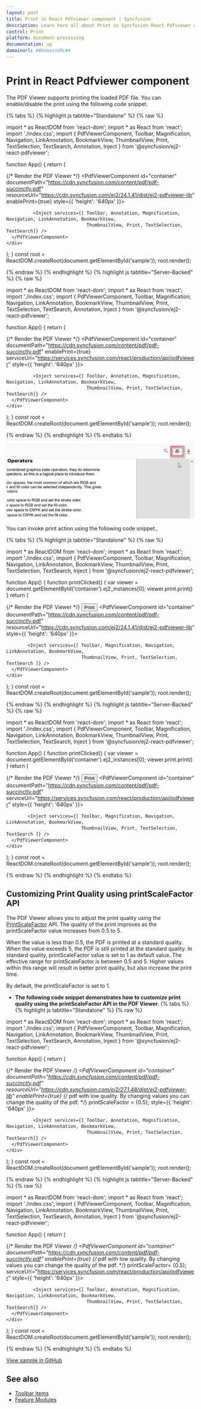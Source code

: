 ```yaml
---
layout: post
title: Print in React Pdfviewer component | Syncfusion
description: Learn here all about Print in Syncfusion React Pdfviewer component of Syncfusion Essential JS 2 and more.
control: Print
platform: document-processing
documentation: ug
domainurl: ##DomainURL##
---
```

# Print in React Pdfviewer component

The PDF Viewer supports printing the loaded PDF file. You can enable/disable the print using the following code snippet.

{% tabs %}
{% highlight js tabtitle="Standalone" %}
{% raw %}

import * as ReactDOM from 'react-dom';
import * as React from 'react';
import './index.css';
import { PdfViewerComponent, Toolbar, Magnification, Navigation, LinkAnnotation, BookmarkView,
         ThumbnailView, Print, TextSelection, TextSearch, Annotation, Inject } from '@syncfusion/ej2-react-pdfviewer';

function App() {
  return (<div>
    <div className='control-section'>
      {/* Render the PDF Viewer */}
      <PdfViewerComponent
        id="container"
        documentPath="https://cdn.syncfusion.com/content/pdf/pdf-succinctly.pdf"
        resourceUrl="https://cdn.syncfusion.com/ej2/24.1.41/dist/ej2-pdfviewer-lib"
        enablePrint={true}
        style={{ 'height': '640px' }}>

              <Inject services={[ Toolbar, Annotation, Magnification, Navigation, LinkAnnotation, BookmarkView,
                                  ThumbnailView, Print, TextSelection, TextSearch]} />
      </PdfViewerComponent>
    </div>
  </div>);
}
const root = ReactDOM.createRoot(document.getElementById('sample'));
root.render(<App />);

{% endraw %}
{% endhighlight %}
{% highlight js tabtitle="Server-Backed" %}
{% raw %}

import * as ReactDOM from 'react-dom';
import * as React from 'react';
import './index.css';
import { PdfViewerComponent, Toolbar, Magnification, Navigation, LinkAnnotation, BookmarkView,
         ThumbnailView, Print, TextSelection, TextSearch, Annotation, Inject } from '@syncfusion/ej2-react-pdfviewer';

function App() {
  return (<div>
    <div className='control-section'>
      {/* Render the PDF Viewer */}
      <PdfViewerComponent
        id="container"
        documentPath="https://cdn.syncfusion.com/content/pdf/pdf-succinctly.pdf"
        enablePrint={true}
        serviceUrl="https://services.syncfusion.com/react/production/api/pdfviewer"
        style={{ 'height': '640px' }}>

              <Inject services={[ Toolbar, Annotation, Magnification, Navigation, LinkAnnotation, BookmarkView,
                                  ThumbnailView, Print, TextSelection, TextSearch]} />
      </PdfViewerComponent>
    </div>
  </div>);
}
const root = ReactDOM.createRoot(document.getElementById('sample'));
root.render(<App />);

{% endraw %}
{% endhighlight %}
{% endtabs %}

![Alt text](./images/print.png)

You can invoke print action using the following code snippet.,

{% tabs %}
{% highlight js tabtitle="Standalone" %}
{% raw %}

import * as ReactDOM from 'react-dom';
import * as React from 'react';
import './index.css';
import { PdfViewerComponent, Toolbar, Magnification, Navigation, LinkAnnotation, BookmarkView,
         ThumbnailView, Print, TextSelection, TextSearch, Inject } from '@syncfusion/ej2-react-pdfviewer';

function App() {
  function printClicked() {
    var viewer = document.getElementById('container').ej2_instances[0];
    viewer.print.print()
  }
  return (<div>
    <div className='control-section'>
    {/* Render the PDF Viewer */}
    <button onClick={printClicked}>Print</button>
      <PdfViewerComponent
        id="container"
        documentPath="https://cdn.syncfusion.com/content/pdf/pdf-succinctly.pdf"
        resourceUrl="https://cdn.syncfusion.com/ej2/24.1.41/dist/ej2-pdfviewer-lib"
        style={{ 'height': '640px' }}>

            <Inject services={[ Toolbar, Magnification, Navigation, LinkAnnotation, BookmarkView,
                                ThumbnailView, Print, TextSelection, TextSearch ]} />
      </PdfViewerComponent>
    </div>
  </div>);
}
const root = ReactDOM.createRoot(document.getElementById('sample'));
root.render(<App />);

{% endraw %}
{% endhighlight %}
{% highlight js tabtitle="Server-Backed" %}
{% raw %}

import * as ReactDOM from 'react-dom';
import * as React from 'react';
import './index.css';
import { PdfViewerComponent, Toolbar, Magnification, Navigation, LinkAnnotation, BookmarkView,
         ThumbnailView, Print, TextSelection, TextSearch, Inject } from '@syncfusion/ej2-react-pdfviewer';

function App() {
  function printClicked() {
    var viewer = document.getElementById('container').ej2_instances[0];
    viewer.print.print()
  }
  return (<div>
    <div className='control-section'>
    {/* Render the PDF Viewer */}
    <button onClick={printClicked}>Print</button>
      <PdfViewerComponent
        id="container"
        documentPath="https://cdn.syncfusion.com/content/pdf/pdf-succinctly.pdf"
        serviceUrl="https://services.syncfusion.com/react/production/api/pdfviewer"
        style={{ 'height': '640px' }}>

            <Inject services={[ Toolbar, Magnification, Navigation, LinkAnnotation, BookmarkView,
                                ThumbnailView, Print, TextSelection, TextSearch ]} />
      </PdfViewerComponent>
    </div>
  </div>);
}
const root = ReactDOM.createRoot(document.getElementById('sample'));
root.render(<App />);

{% endraw %}
{% endhighlight %}
{% endtabs %}

## Customizing Print Quality using printScaleFactor API

The PDF Viewer allows you to adjust the print quality using the [PrintScaleFactor](https://helpej2.syncfusion.com/react/documentation/api/pdfviewer/#printScaleFactor) API. The quality of the print improves as the printScaleFactor value increases from 0.5 to 5.

When the value is less than 0.5, the PDF is printed at a standard quality. When the value exceeds 5, the PDF is still printed at the standard quality. In standard quality, printScaleFactor value is set to 1 as default value.
The effective range for printScaleFactor is between 0.5 and 5. Higher values within this range will result in better print quality, but also increase the print time.

By default, the printScaleFactor is set to 1.

* **The following code snippet demonstrates how to customize print quality using the printScaleFactor API in the PDF Viewer.**
{% tabs %}
{% highlight js tabtitle="Standalone" %}
{% raw %}

import * as ReactDOM from 'react-dom';
import * as React from 'react';
import './index.css';
import { PdfViewerComponent, Toolbar, Magnification, Navigation, LinkAnnotation, BookmarkView,
         ThumbnailView, Print, TextSelection, TextSearch, Annotation, Inject } from '@syncfusion/ej2-react-pdfviewer';

function App() {
  return (<div>
    <div className='control-section'>
      {/* Render the PDF Viewer */}
      <PdfViewerComponent
        id="container"
        documentPath="https://cdn.syncfusion.com/content/pdf/pdf-succinctly.pdf"
        resourceUrl="https://cdn.syncfusion.com/ej2/27.1.48/dist/ej2-pdfviewer-lib"
        enablePrint={true}
        {/* pdf with low quality. By changing values you can change the quality of the pdf. */}
        printScaleFactor = {0.5};
        style={{ 'height': '640px' }}>

              <Inject services={[ Toolbar, Annotation, Magnification, Navigation, LinkAnnotation, BookmarkView,
                                  ThumbnailView, Print, TextSelection, TextSearch]} />
      </PdfViewerComponent>
    </div>
  </div>);
}
const root = ReactDOM.createRoot(document.getElementById('sample'));
root.render(<App />);

{% endraw %}
{% endhighlight %}
{% highlight js tabtitle="Server-Backed" %}
{% raw %}

import * as ReactDOM from 'react-dom';
import * as React from 'react';
import './index.css';
import { PdfViewerComponent, Toolbar, Magnification, Navigation, LinkAnnotation, BookmarkView,
         ThumbnailView, Print, TextSelection, TextSearch, Annotation, Inject } from '@syncfusion/ej2-react-pdfviewer';

function App() {
  return (<div>
    <div className='control-section'>
      {/* Render the PDF Viewer */}
      <PdfViewerComponent
        id="container"
        documentPath="https://cdn.syncfusion.com/content/pdf/pdf-succinctly.pdf"
        enablePrint={true}
        {/* pdf with low quality. By changing values you can change the quality of the pdf. */}
        printScaleFactor= {0.5};
        serviceUrl="https://services.syncfusion.com/react/production/api/pdfviewer"
        style={{ 'height': '640px' }}>

              <Inject services={[ Toolbar, Annotation, Magnification, Navigation, LinkAnnotation, BookmarkView,
                                  ThumbnailView, Print, TextSelection, TextSearch]} />
      </PdfViewerComponent>
    </div>
  </div>);
}
const root = ReactDOM.createRoot(document.getElementById('sample'));
root.render(<App />);

{% endraw %}
{% endhighlight %}
{% endtabs %}

[View sample in GitHub](https://github.com/SyncfusionExamples/react-pdf-viewer-examples/tree/master/How%20to/Customization%20of%20print%20Quality)

## See also

* [Toolbar items](./toolbar)
* [Feature Modules](./feature-module)